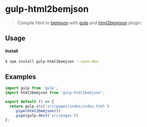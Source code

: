 # gulp-html2bemjson

> Compile html to [bemjson](https://ru.bem.info/technologies/classic/bemjson/) with [gulp](https://gulpjs.com/) and [html2bemjson](https://www.npmjs.com/package/html2bemjson) plugin.

## Usage

#### Install
```sh
$ npm install gulp-html2bemjson --save-dev 
```

## Examples

```javascript
import gulp from 'gulp';
import html2bemjson from 'gulp-html2bemjson';

export default () => {
  return gulp.src('src/pages/index/index.html')
    .pipe(html2bemjson())
    .pipe(gulp.dest('src/pages'))
};
```